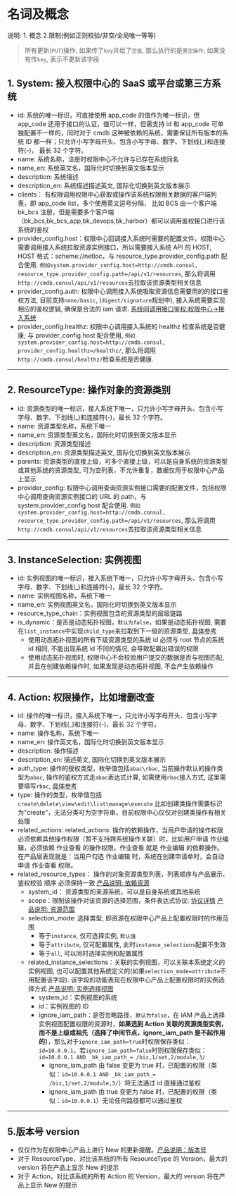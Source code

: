 # 名词及概念

说明: 1. 概念 2.限制(例如正则校验/非空/全局唯一等等)

> 所有更新(`PUT`)操作, 如果传了`key`并给了`空值`, 那么执行的是`置空操作`; 如果没有传`key`, 表示不更新该字段

## 1. System: 接入权限中心的 SaaS 或平台或第三方系统
- id: 系统的唯一标识，可直接使用 app_code 的值作为唯一标识，但 app_code 还用于接口的认证，值可以一样，但需支持 id 和 app_code 可单独配置不一样的，同时对于 cmdb 这种被依赖的系统，需要保证所有版本的系统 ID 都一样；只允许小写字母开头、包含小写字母、数字、下划线(_)和连接符(-)， 最长 32 个字符。
- name: 系统名称，注册时权限中心不允许与已存在系统同名
- name_en: 系统英文名，国际化时切换到英文版本显示
- description:  系统描述
- description_en: 系统描述描述英文, 国际化切换到英文版本展示
- clients： 有权限调用权限中心获取或操作该系统权限相关数据的客户端列表，即 app_code list，多个使用英文逗号分隔， 比如 BCS 由一个客户端 bk_bcs 注册，但是需要多个客户端（bk_bcs,bk_bcs_app,bk_devops,bk_harbor）都可以调用鉴权接口进行该系统的鉴权 
- provider_config.host：权限中心回调接入系统时需要的配置文件，权限中心需要调用接入系统拉取资源实例接口，所以需要接入系统 API 的 HOST, HOST 格式：scheme://netloc，与 resource_type.provider_config.path 配合使用. `例如system.provider_config.host=http://cmdb.consul, resource_type.provider_config.path=/api/v1/resources`, 那么将调用`http://cmdb.consul/api/v1/resources`去拉取该资源类型相关信息
- provider_config.auth: 权限中心调用接入系统吸取资源信息需要用的的接口鉴权方法, 目前支持`none/basic`, (`digest/signature`规划中), 接入系统需要实现相应的鉴权逻辑, 确保是合法的 iam 请求. [系统间调用接口鉴权:权限中心->接入系统](../01-Overview/03-APIAuth.md)
- provider_config.healthz: 权限中心调用接入系统的 healthz 检查系统是否健康; 与 provider_config.host 配合使用, `例如system.provider_config.host=http://cmdb.consul, provider_config.healthz=/healthz/`, 那么将调用`http://cmdb.consul/healthz/`检查系统是否健康. 

---

## 2. ResourceType: 操作对象的资源类别
- id: 资源类型的唯一标识，接入系统下唯一，只允许小写字母开头、包含小写字母、数字、下划线(_)和连接符(-)，最长 32 个字符。
- name: 资源类型名称，系统下唯一
- name_en:  资源类型英文名，国际化时切换到英文版本显示
- description: 资源类型描述
- description_en: 资源类型描述英文, 国际化切换到英文版本展示
- parents: 资源类型的直接上级，可多个直接上级，可以是自身系统的资源类型或其他系统的资源类型, 可为空列表，不允许重复，数据仅用于权限中心产品上显示  
- provider_config: 权限中心调用查询资源实例接口需要的配置文件，包括权限中心调用查询资源实例接口的 URL 的 path，与 system.provider_config.host 配合使用. `例如system.provider_config.host=http://cmdb.consul, resource_type.provider_config.path=/api/v1/resources`, 那么将调用`http://cmdb.consul/api/v1/resources`去拉取该资源类型相关信息

---

## 3. InstanceSelection: 实例视图

- id: 实例视图的唯一标识，接入系统下唯一，只允许小写字母开头、包含小写字母、数字、下划线(_)和连接符(-)，最长 32 个字符。
- name: 实例视图名称，系统下唯一
- name_en:  实例视图英文名，国际化时切换到英文版本显示
- resource_type_chain：实例视图包含的资源类型的层级链路
- is_dynamic：是否是动态拓扑视图，`默认为false`，如果是动态拓扑视图, 需要在`list_instance`中实现`child_type`来拉取到下一级的资源类型, [具体参考](../03-Callback/12-list_instance.md)
    - 使用动态拓扑视图的所有下级资源类型的系统 id 必须与 root 节点的系统 id 相同, 不能出现系统 id 不同的情况, 会导致配置出错误的权限
    - 使用动态拓扑视图时, 权限中心不会校验用户提交的数据是否与视图匹配, 并且在创建依赖操作时, 如果发现是动态拓扑视图, 不会产生依赖操作

---

## 4. Action: 权限操作，比如增删改查
- id: 操作的唯一标识，接入系统下唯一，只允许小写字母开头、包含小写字母、数字、下划线(_)和连接符(-)，最长 32 个字符。
- name: 操作名称，系统下唯一
- name_en:  操作英文名，国际化时切换到英文版本显示
- description: 操作描述
- description_en: 描述英文, 国际化切换到英文版本展示
- auth_type: 操作的授权类型，枚举值包括`abac\rbac`, 当前操作默认的操作类型为`abac`, 操作的鉴权方式走`abac`表达式计算, 如需使用`rbac`接入方式, 这里需要填写`rbac`, [具体参考](../../../Explanation/10-ActionAuthType.md)
- type: 操作的类型，枚举值包括`create\delete\view\edit\list\manage\execute` 比如创建类操作需要标识为"create"，无法分类可为空字符串，目前权限中心仅仅对创建类操作有相关处理
- related_actions: related_actions: 操作的依赖操作，当用户申请的操作权限必须依赖其他操作权限（暂不支持跨系统操作关联）时，比如用户申请 作业编辑，必须依赖 作业查看 的操作权限，作业查看 就是 作业编辑 的依赖操作。在产品层表现就是：当用户勾选 作业编辑 时，系统在创建申请单时，会自动申请 作业查看 权限。 
- related_resource_types： 操作的对象资源类型列表，列表顺序与产品展示、鉴权校验 顺序 必须保持一致 [产品说明: 依赖资源](../../../../1.8/UserGuide/Term/Trem.md#依赖资源)
    - system_id： 资源类型的来源系统，可以是自身系统或其他系统
    - scope：限制该操作对该资源的选择范围，条件表达式协议: [协议详情](../../Expression/01-Schema.md) [产品说明: 资源范围](../../../../1.8/UserGuide/Term/Trem.md#资源范围)
    - selection_mode: 选择类型, 即资源在权限中心产品上配置权限时的作用范围
        - 等于`instance`, 仅可选择实例, `默认值`
        - 等于`attribute`, 仅可配置属性, 此时`instance_selections`配置不生效
        - 等于`all`, 可以同时选择实例和配置属性
    - related_instance_selections：关联的实例视图，可以关联本系统定义的实例视图, 也可以配置其他系统定义的(如果`selection_mode=attribute`不用配置该字段). 该字段的功能表现在权限中心产品上配置权限时的实例选择方式 [产品说明: 实例选择视图](../../../../1.8/UserGuide/Term/Trem.md#实例视图)
        - system_id：实例视图的系统  
        - id：实例视图的 ID
        - ignore_iam_path：是否忽略路径，`默认为false`，在 IAM 产品上选择实例视图配置权限的资源时，**如果选到 Action 关联的资源类型实例，而不是上级或祖先（选择了中间节点，ignore_iam_path 是不起作用的）**，那么对于`ignore_iam_path=true`时权限保存类似：`id=10.0.0.1`，若`ignore_iam_path=false`时则权限保存类似：`id=10.0.0.1 AND _bk_iam_path_= /biz,1/set,2/module,3/`
            - ignore_iam_path 由 false 变更为 true 时，已配置的权限（类似：`id=10.0.0.1 AND _bk_iam_path_= /biz,1/set,2/module,3/`）将无法通过 id 直接通过鉴权
            - ignore_iam_path 由 true 变更为 false 时，已配置的权限（类似：`id=10.0.0.1`）无论任何路径都可以通过鉴权

---

## 5.版本号 version

- 仅仅作为在权限中心产品上进行 New 的更新提醒。[产品说明：版本号](../../../../1.8/UserGuide/Term/Trem.md#版本)
- 对于 ResourceType，对比该系统的所有 ResourceType 的 Version，最大的 version 将在产品上显示 New 的提示
- 对于 Action，对比该系统的所有 Action 的 Version，最大的 version 将在产品上显示 New 的提示
